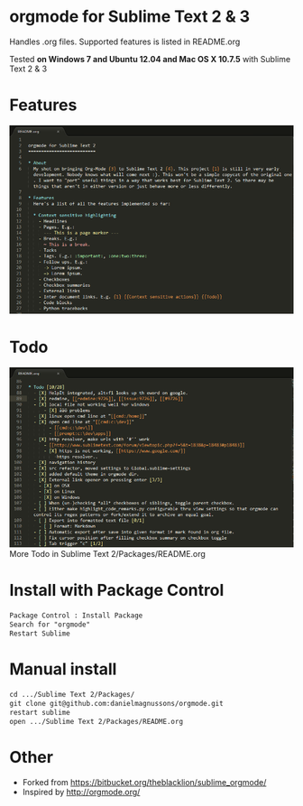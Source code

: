 orgmode for Sublime Text 2 & 3
=============

Handles .org files. Supported features is listed in README.org

Tested **on Windows 7 and Ubuntu 12.04 and Mac OS X 10.7.5** with Sublime Text 2 & 3


Features
=============
![Features](/images/screenshot1.png)


Todo
=============
![Todo](/images/screenshot2.png)
More Todo in Sublime Text 2/Packages/README.org


Install with Package Control
=============

	Package Control : Install Package
	Search for "orgmode"
	Restart Sublime


Manual install
=============
	
	cd .../Sublime Text 2/Packages/
	git clone git@github.com:danielmagnussons/orgmode.git
	restart sublime
	open .../Sublime Text 2/Packages/README.org


Other
=============

* Forked from https://bitbucket.org/theblacklion/sublime_orgmode/
* Inspired by http://orgmode.org/
